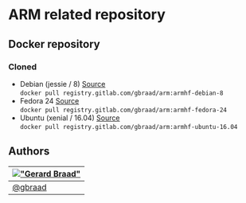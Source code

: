 ARM related repository
======================


Docker repository
-----------------


### Cloned

  * Debian (jessie / 8) [Source](https://hub.docker.com/r/armv7/armhf-debian/)  
    `docker pull registry.gitlab.com/gbraad/arm:armhf-debian-8`
  * Fedora 24 [Source](https://hub.docker.com/r/gbraad/armhf-fedora/)  
    `docker pull registry.gitlab.com/gbraad/arm:armhf-fedora-24`
  * Ubuntu (xenial / 16.04) [Source](https://hub.docker.com/r/armv7/armhf-debian/)  
    `docker pull registry.gitlab.com/gbraad/arm:armhf-ubuntu-16.04`


Authors
-------

| [!["Gerard Braad"](http://gravatar.com/avatar/e466994eea3c2a1672564e45aca844d0.png?s=60)](http://gbraad.nl "Gerard Braad <me@gbraad.nl>") |
|---|
| [@gbraad](https://twitter.com/gbraad)  |

